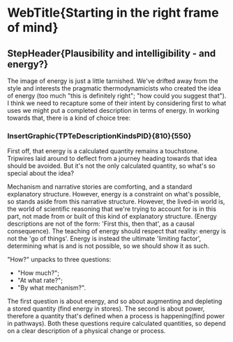 # WebTitle{Starting in the right frame of mind}

## StepHeader{Plausibility and intelligibility - and energy?}

The image of energy is just a little tarnished. We've drifted away from the style and interests the pragmatic thermodynamicists who created the idea of energy (too much "this is definitely right"; "how could you suggest that"). I think we need to recapture some of their intent by considering first to what uses we might put a completed description in terms of energy. In working towards that, there is a kind of choice tree:

### InsertGraphic{TPTeDescriptionKindsPID}{810}{550}

First off, that energy is a calculated quantity remains a touchstone. Tripwires laid around to deflect from a journey heading towards that idea should be avoided. But it's not the only calculated quantity, so what's so special about the idea?

Mechanism and narrative stories are comforting, and a standard explanatory structure. However, energy is a constraint on what's possible, so stands aside from this narrative structure. However, the lived-in world is, the world of scientific reasoning that we're trying to account for is in this part, not made from or built of this kind of explanatory structure. (Energy descriptions are not of the form: 'First this, then that', as a causal consequence). The teaching of energy should respect that reality: energy is not the 'go of things'. Energy is instead the ultimate 'limiting factor', determining what is and is not possible, so we should show it as such.

"How?" unpacks to three questions:

- "How much?";
- "At what rate?";
- "By what mechanism?".

The first question is about energy, and so about augmenting and depleting a stored quantity (find energy in stores). The second is about power, therefore a quantity that's defined when a process is happening(find power in pathways). Both these questions require calculated quantities, so depend on a clear description of a physical change or process.
